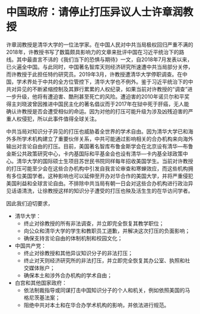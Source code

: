 # 中国政府：请停止打压异议人士许章润教授

许章润教授是清华大学的一位法学家。在中国人民对中共当局极权回归严重不满的2018年，许教授书写了数篇颇具影响力的文章来批评中国在习近平统治下的路线。其中最直言不讳的《我们当下的恐惧与期待》一文，自2018年7月发表以来，已火遍全中国。与此同时，中国著名智库天则经济研究所速遭中共当局部分关停，而许教授于此担任特约研究员。2019年3月，许教授遭清华大学停职调查。在中国，学术界处于中共的全方位管控下，清华大学也不例外。鉴于习近平统治下的中共对异见的不断紧缩控制及其罪行累累的人权纪录，如果当前对许教授的“调查”进一步升级，他将有遭迫害、酷刑甚至死亡的风险。遭迫害的2010年诺贝尔和平奖得主刘晓波曾因推进中国民主化的著名倡议而于2017年在狱中死于肝癌，无人能确认许教授是否会遭受相似的命运。因为对他的打压可能升级为涉及凶残迫害的严重人权侵犯，所以此事件值得全球关注。

中共当局对知识分子异见的打压也威胁着全世界的学术自由。因为清华大学已和海外多所学术机构建立了重要伙伴关系，中共可能通过影响相关的合办机构来向海外输出对言论自由的打压。目前，美国著名智库布鲁金斯学会在北京设有清华—布鲁金斯公共政策研究中心，卡内基国际和平基金会也设有清华—卡内基全球政策中心。清华大学的国际硕士生项目苏世民书院同样每年招收美国学生。当前对许教授的打压可能至少会在这些合办机构中引发自我言论审查和寒蝉效应，而这些机构拥有多位美国学者。这种影响也可以延伸至开办对华合作的美国大学，并将严重侵犯美国利益和全球言论自由。不排除中共当局有朝一日会对这些合办机构进行政治异见话语清洗，让徐教授这样的知识分子遭受的打压也殃及活生生的在华访问学者。

因此我们迫切要求，
* 清华大学：
	* 终止对徐教授的所有非法调查，并立即完全恢复其教学职位；
	* 向公众和清华大学的学生和教职员工道歉，并解决这次打压的负面影响；
	* 确保支持言论自由的体制机制和校园文化；
* 中国共产党：
	* 终止对徐教授和其他异议知识分子的非法打压；
	* 终止对天则经济研究所的非法打压，并立即完全恢复其办公室、执照和社交媒体账户；
	* 确保本土和涉外合办机构的学术自由；
* 白宫和其他国家政府：
	* 依法制裁指导或同谋打击中国知识分子的个人和机关，例如依照美国的马格尼茨基法案；
	* 阻绝中共对本土和在华合办学术机构的影响，并依法进行规范。
